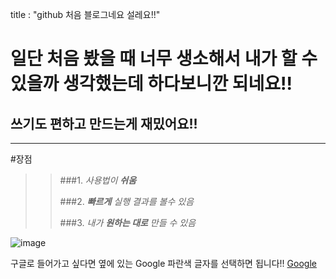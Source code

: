 
title : "github 처음 블로그네요 설레요!!"

일단 처음 봤을 때 너무 생소해서 내가 할 수 있을까 생각했는데 하다보니깐 되네요!!
=============================================================
쓰기도 편하고 만드는게 재밌어요!!
--------------------------
***

#장점
> >###1. _사용법이 **쉬움**_
> >
> >###2. _**빠르게** 실행 결과를 볼수 있음_
> >
> >###3. _내가 **원하는 대로** 만들 수 있음_


![image](![google-2048x1536](https://user-images.githubusercontent.com/103317212/165551316-2411e368-6ac5-4ab7-921f-37be1b157699.png)
)

구글로 들어가고 싶다면 옆에 있는 Google 파란색 글자를 선택하면 됩니다!!
[Google](https://google.com)



